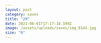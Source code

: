 ```yaml
---
layout: post
category: saves
title: "29"
date: 2021-06-01T17:17:18.599Z
image: /assets/uploads/saves/img_8143.jpg
size: "6"
---
```

